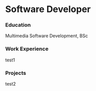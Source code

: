 # Software Developer

### Education
Multimedia Software Development, BSc

### Work Experience
test1

### Projects
test2
